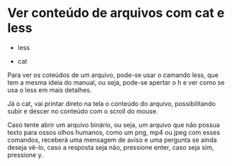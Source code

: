 # Ver conteúdo de arquivos com cat e less

* less

* cat

Para ver os coteúdos de um arquivo, pode-se usar o camando less, que tem a mesma ideia do manual, ou seja, pode-se apertar o h e ver como se usa o less em mais detalhes.

Já o cat, vai printar direto na tela o conteúdo do arquivo, possibilitando subir e descer no conteúdo com o scroll do mouse.

Caso tente abrir um arquivo binário, ou seja, um arquivo que não possua texto para ossos olhos humanos, como um png, mp4 ou jpeg com esses comandos, receberá uma mensagem de aviso e uma pergunta se ainda deseja vê-lo, caso a resposta seja não, pressione enter, caso seja sim, pressione y.